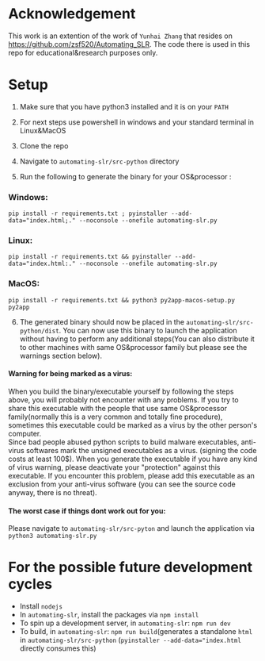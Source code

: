 # Acknowledgement 

This work is an extention of the work of `Yunhai Zhang` that resides on https://github.com/zsf520/Automating_SLR. The code there is used in this repo for educational&research purposes only. 

# Setup 

1. Make sure that you have python3 installed and it is on your `PATH` 

2. For next steps use powershell in windows and your standard terminal in Linux&MacOS

3. Clone the repo 

4. Navigate to `automating-slr/src-python` directory   

5. Run the following to generate the binary for your OS&processor :

### Windows:

```
pip install -r requirements.txt ; pyinstaller --add-data="index.html;." --noconsole --onefile automating-slr.py
```

### Linux:

```
pip install -r requirements.txt && pyinstaller --add-data="index.html:." --noconsole --onefile automating-slr.py
```

### MacOS:

```
pip install -r requirements.txt && python3 py2app-macos-setup.py py2app
```

6. The generated binary should now be placed in the `automating-slr/src-python/dist`. You can now use this binary to launch the application without having to perform any additional steps(You can also distribute it to other machines with same OS&processor family but please see the warnings section below). 

#### Warning for being marked as a virus:
When you build the binary/executable yourself by following the steps above, you will probably not encounter with any problems. If you try to share this executable with the people that use same OS&processor family(normally this is a very common and totally fine procedure), sometimes this executable could be marked as a virus by the other person's computer.  
Since bad people abused python scripts to build malware executables, anti-virus softwares mark the unsigned executables as a virus. (signing the code costs at least 100$). When you generate the executable if you have any kind of virus warning, please deactivate your "protection" against this executable.
If you encounter this problem, please add this executable as an exclusion from your anti-virus software (you can see the source code anyway, there is no threat).  

#### The worst case if things dont work out for you:
Please navigate to `automating-slr/src-pyton` and launch the application via `python3 automating-slr.py`

# For the possible future development cycles
* Install `nodejs`
* In `automating-slr`, install the packages via `npm install`
* To spin up a development server, in `automating-slr`: `npm run dev` 
* To build, in `automating-slr`: `npm run build`(generates a standalone `html` in `automating-slr/src-python` (`pyinstaller --add-data="index.html` directly consumes this) 
